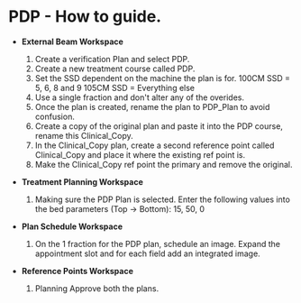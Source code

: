 # PDP - How to guide.

- **External Beam Workspace**
  1. Create a verification Plan and select PDP.
  2. Create a new treatment course called PDP.
  3. Set the SSD dependent on the machine the plan is for.
     100CM SSD = 5, 6, 8 and 9
     105CM SSD = Everything else
  4. Use a single fraction and don't alter any of the overides.
  5. Once the plan is created, rename the plan to PDP_Plan to avoid confusion.
  6. Create a copy of the original plan and paste it into the PDP course, rename this Clinical_Copy.
  7. In the Clinical_Copy plan, create a second reference point called Clinical_Copy and place it where the existing ref point is.
  8. Make the Clinical_Copy ref point the primary and remove the original.

- **Treatment Planning Workspace**
  1. Making sure the PDP Plan is selected. Enter the following values into the bed parameters (Top -> Bottom): 15, 50, 0

- **Plan Schedule Workspace**
  1. On the 1 fraction for the PDP plan, schedule an image. Expand the appointment slot and for each field add an integrated image.

- **Reference Points Workspace**
  1. Planning Approve both the plans.






